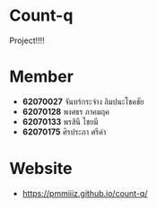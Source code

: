 # Count-q
Project!!!!

# Member
- **62070027** จันทร์กระจ่าง  ลิมปนะโชคชัย
- **62070128** พงศธร      ภาคมฤค
- **62070133** พรสินี       ไชยมี
- **62070175** ศิรประภา     ศรีคำ

# Website
- https://pmmiiiz.github.io/count-q/
